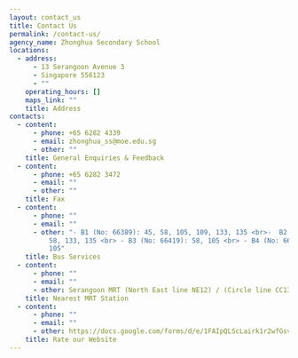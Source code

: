 ```yaml
---
layout: contact_us
title: Contact Us
permalink: /contact-us/
agency_name: Zhonghua Secondary School
locations:
  - address:
      - 13 Serangoon Avenue 3
      - Singapore 556123
      - ""
    operating_hours: []
    maps_link: ""
    title: Address
contacts:
  - content:
      - phone: +65 6282 4339
      - email: zhonghua_ss@moe.edu.sg
      - other: ""
    title: General Enquiries & Feedback
  - content:
      - phone: +65 6282 3472
      - email: ""
      - other: ""
    title: Fax
  - content:
      - phone: ""
      - email: ""
      - other: "- B1 (No: 66389): 45, 58, 105, 109, 133, 135 <br>-  B2 (No: 66381): 45,
          58, 133, 135 <br> - B3 (No: 66419): 58, 105 <br> - B4 (No: 66411): 58,
          105"
    title: Bus Services
  - content:
      - phone: ""
      - email: ""
      - other: Serangoon MRT (North East line NE12) / (Circle line CC13)
    title: Nearest MRT Station
  - content:
      - phone: ""
      - email: ""
      - other: https://docs.google.com/forms/d/e/1FAIpQLScLairk1r2wfGsv17hwZBhEm0M87B_NgR75-7BXDwi4yh1clg/viewform
    title: Rate our Website
---
```

